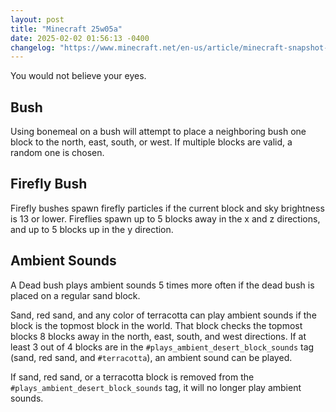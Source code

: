 ```yaml
---
layout: post
title: "Minecraft 25w05a"
date: 2025-02-02 01:56:13 -0400
changelog: "https://www.minecraft.net/en-us/article/minecraft-snapshot-25w05a"
---
```


You would not believe your eyes.

## Bush

Using bonemeal on a bush will attempt to place a neighboring bush one block to the north, east, south, or west. If multiple blocks are valid, a random one is chosen.

## Firefly Bush

Firefly bushes spawn firefly particles if the current block and sky brightness is 13 or lower. Fireflies spawn up to 5 blocks away in the x and z directions, and up to 5 blocks up in the y direction.

## Ambient Sounds

A Dead bush plays ambient sounds 5 times more often if the dead bush is placed on a regular sand block.

Sand, red sand, and any color of terracotta can play ambient sounds if the block is the topmost block in the world. That block checks the topmost blocks 8 blocks away in the north, east, south, and west directions. If at least 3 out of 4 blocks are in the `#plays_ambient_desert_block_sounds` tag (sand, red sand, and `#terracotta`), an ambient sound can be played.

If sand, red sand, or a terracotta block is removed from the `#plays_ambient_desert_block_sounds` tag, it will no longer play ambient sounds.

